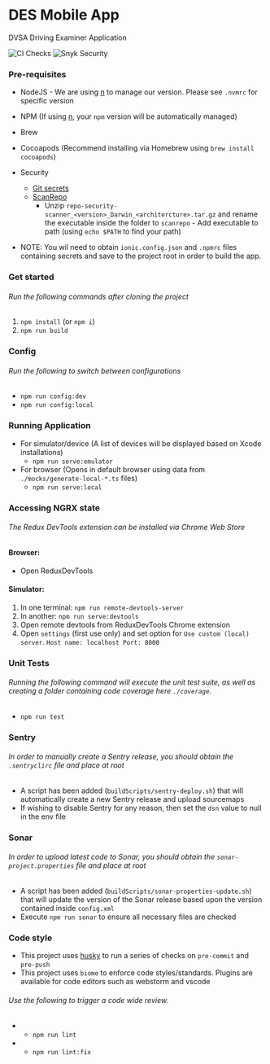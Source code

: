 # DES Mobile App

DVSA Driving Examiner Application

![CI Checks](https://github.com/dvsa/des-mobile-app/actions/workflows/ci.yaml/badge.svg)
![Snyk Security](https://github.com/dvsa/des-mobile-app/actions/workflows/security.yaml/badge.svg)

### Pre-requisites

- NodeJS - We are using [n](https://github.com/tj/n) to manage our version. Please see `.nvmrc` for specific version
- NPM (If using [n](https://github.com/tj/n), your `npm` version will be automatically managed)
- Brew
- Cocoapods (Recommend installing via Homebrew using `brew install cocoapods`)
- Security
  - [Git secrets](https://github.com/awslabs/git-secrets)
  - [ScanRepo](https://github.com/UKHomeOffice/repo-security-scanner)
    - Unzip `repo-security-scanner_<version>_Darwin_<architercture>.tar.gz` and rename the executable inside the folder
      to `scanrepo` - Add executable to path (using `echo $PATH` to find your path)

- NOTE: You wil need to obtain `ionic.config.json` and `.npmrc` files containing secrets and save to the
  project root in order to build the app.

### Get started

###### Run the following commands after cloning the project

1. `npm install` (or `npm i`)
2. `npm run build`

### Config

###### Run the following to switch between configurations

- `npm run config:dev`
- `npm run config:local`

### Running Application

- For simulator/device (A list of devices will be displayed based on Xcode installations)
  - `npm run serve:emulator`
- For browser (Opens in default browser using data from `./mocks/generate-local-*.ts` files)
  - `npm run serve:local`

### Accessing NGRX state

###### The Redux DevTools extension can be installed via Chrome Web Store

#### Browser:

- Open ReduxDevTools

#### Simulator:

1. In one terminal: `npm run remote-devtools-server`
2. In another: `npm run serve:devtools`
3. Open remote devtools from ReduxDevTools Chrome extension
4. Open `settings` (first use only) and set option for `Use custom (local) server`. `Host name: localhost Port: 8000`

### Unit Tests

###### Running the following command will execute the unit test suite, as well as creating a folder containing code coverage here `./coverage`.

- `npm run test`

### Sentry

###### In order to manually create a Sentry release, you should obtain the `.sentryclirc` file and place at root

- A script has been added (`buildScripts/sentry-deploy.sh`) that will automatically create a new Sentry release and
  upload sourcemaps
- If wishing to disable Sentry for any reason, then set the `dsn` value to null in the env file

### Sonar

###### In order to upload latest code to Sonar, you should obtain the `sonar-project.properties` file and place at root

- A script has been added (`buildScripts/sonar-properties-update.sh`) that will update the version of the Sonar release
  based upon the version contained inside `config.xml`
- Execute `npm run sonar` to ensure all necessary files are checked

### Code style

- This project uses [husky](https://github.com/typicode/husky) to run a series of checks on `pre-commit` and `pre-push`
- This project uses `biome` to enforce code styles/standards.  Plugins are available for code editors such as webstorm and vscode

###### Use the following to trigger a code wide review.
- - `npm run lint`
- - `npm run lint:fix`
